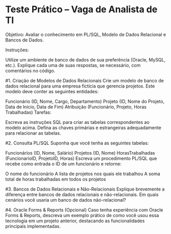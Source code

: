 # Teste Prático – Vaga de Analista de TI
Objetivo: Avaliar o conhecimento em PL/SQL, Modelo de Dados Relacional e Bancos de Dados.

Instruções:

Utilize um ambiente de banco de dados de sua preferência (Oracle, MySQL, etc.).
Explique cada uma de suas respostas, se necessário, com comentários no código.

#1. Criação de Modelos de Dados Relacionais
Crie um modelo de banco de dados relacional para uma empresa fictícia que gerencia projetos. 
Este modelo deve conter as seguintes entidades:

Funcionário (ID, Nome, Cargo, Departamento)
Projeto (ID, Nome do Projeto, Data de Início, Data de Fim)
Atribuição (Funcionário, Projeto, Horas Trabalhadas)
Tarefas:

Escreva as instruções SQL para criar as tabelas correspondentes ao modelo acima.
Defina as chaves primárias e estrangeiras adequadamente para relacionar as tabelas.

#2. Consulta PL/SQL
Suponha que você tenha as seguintes tabelas:

Funcionários (ID, Nome, Salário)
Projetos (ID, Nome)
HorasTrabalhadas (FuncionarioID, ProjetoID, Horas)
Escreva um procedimento PL/SQL que recebe como entrada o ID de um funcionário e retorne:

O nome do funcionário
A lista de projetos nos quais ele trabalhou
A soma total de horas trabalhadas em todos os projetos

#3. Bancos de Dados Relacionais e Não-Relacionais
Explique brevemente a diferença entre bancos de dados relacionais e não-relacionais. 
Em quais cenários você usaria um banco de dados não-relacional?

#4. Oracle Forms & Reports (Opcional)
Caso tenha experiência com Oracle Forms & Reports, descreva um exemplo prático de como você usou essa tecnologia em um projeto anterior, destacando as funcionalidades principais implementadas.


